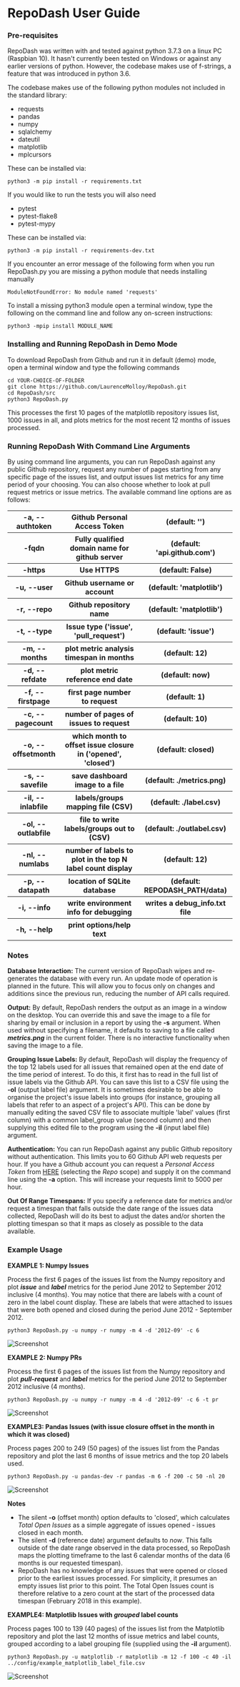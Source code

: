 <h1>RepoDash User Guide</h1>

<h3>Pre-requisites</h3>

RepoDash was written with and tested against python 3.7.3 on a linux PC (Raspbian 10). It hasn't currently
been tested on Windows or against any earlier versions of python. However, the codebase makes use of
f-strings, a feature that was introduced in python 3.6.

The codebase makes use of the following python modules not included in the
standard library:

- requests
- pandas
- numpy
- sqlalchemy
- dateutil
- matplotlib
- mplcursors

These can be installed via:

    python3 -m pip install -r requirements.txt

If you would like to run the tests you will also need

- pytest
- pytest-flake8
- pytest-mypy


These can be installed via:

    python3 -m pip install -r requirements-dev.txt


If you encounter an error message of the following form when you run
RepoDash.py you are missing a python module that needs installing
manually

    ModuleNotFoundError: No module named 'requests'

To install a missing python3 module open a terminal window, type the following on the command line and follow any
on-screen instructions:

    python3 -mpip install MODULE_NAME

<h3>Installing and Running RepoDash in Demo Mode</h3>

To download RepoDash from Github and run it in default (demo) mode, open a terminal window and
type the following commands

    cd YOUR-CHOICE-OF-FOLDER
    git clone https://github.com/LaurenceMolloy/RepoDash.git
    cd RepoDash/src
    python3 RepoDash.py

This processes the first 10 pages of the matplotlib repository issues list, 1000 issues in all,
and plots metrics for the most recent 12 months of issues processed.

<h3>Running RepoDash With Command Line Arguments</h3>

By using command line arguments, you can run RepoDash against any public Github repository, request
any number of pages starting from any specific page of the issues list, and output issues list metrics
for any time period of your choosing. You can also choose whether to look at pull request metrics or
issue metrics. The available command line options are as follows:

<p>
<table>
<tr><th>-a, --authtoken</th>     <th>Github Personal Access Token</th>            <th>(default: '')</th></tr>
<tr><th>-fqdn</th>         <th>Fully qualified domain name for github server</th> <th>(default: 'api.github.com')</th></tr>
<tr><th>-https</th>              <th>Use HTTPS</th>                               <th>(default: False)</th></tr>
<tr><th>-u, --user</th>          <th>Github username or account</th>              <th>(default: 'matplotlib')</th></tr>
<tr><th>-r, --repo</th>          <th>Github repository name</th>                  <th>(default: 'matplotlib')</th></tr>
<tr><th>-t, --type</th>          <th>Issue type ('issue', 'pull_request')</th>    <th>(default: 'issue')</th></tr>
<tr><th>-m, --months</th>        <th>plot metric analysis timespan in months</th> <th>(default: 12)</th></tr>
<tr><th>-d, --refdate</th>       <th>plot metric reference end date</th>          <th>(default: now)</th></tr>
<tr><th>-f, --firstpage</th>     <th>first page number to request</th>            <th>(default: 1)</th></tr>
<tr><th>-c, --pagecount</th>     <th>number of pages of issues to request</th>    <th>(default: 10)</th></tr>
<tr><th>-o, --offsetmonth</th>   <th>which month to offset issue closure in ('opened', 'closed')</th>  <th>(default: closed)</th></tr>
<tr><th>-s, --savefile</th>      <th>save dashboard image to a file</th>          <th>(default: ./metrics.png)</th></tr>
<tr><th>-il, --inlabfile</th>    <th>labels/groups mapping file (CSV)</th>        <th>(default: ./label.csv)</th></tr>
<tr><th>-ol, --outlabfile</th>   <th>file to write labels/groups out to (CSV)</th><th>(default: ./outlabel.csv)</th></tr>
<tr><th>-nl, --numlabs</th>      <th>number of labels to plot in the top N label count display</th><th>(default: 12)</th></tr>
<tr><th>-p, --datapath</th>      <th>location of SQLite database</th>             <th>(default: REPODASH_PATH/data)</th></tr>
<tr><th>-i, --info</th>          <th>write environment info for debugging</th>    <th>writes a debug_info.txt file</th></tr>
<tr><th>-h, --help</th>          <th>print options/help text</th>                 <th></th></tr>
</table>
</p>

<h3>Notes</h3>

**Database Interaction:** The current version of RepoDash wipes and re-generates the database with every run.
An update mode of operation is planned in the future. This will allow you to focus only on changes and additions since
the previous run, reducing the number of API calls required.

**Output:** By default, RepoDash renders the output as an image in a window on the desktop. You can override this and
save the image to a file for sharing by email or inclusion in a report by using the **-s** argument. When used without
specifying a filename, it defaults to saving to a file called _**metrics.png**_ in the current folder. There is no
interactive functionality when saving the image to a file.

**Grouping Issue Labels:** By default, RepoDash will display the frequency of the top 12 labels used for all issues that
remained open at the end date of the time period of interest. To do this, it first has to read in the full list of issue
labels via the Github API. You can save this list to a CSV file using the **-ol** (output label file) argument. It is
sometimes desirable to be able to organise the project's issue labels into groups (for instance, grouping all labels that
refer to an aspect of a project's API). This can be done by manually editing the saved CSV file to associate multiple
'label' values (first column) with a common label_group value (second column) and then supplying this edited file to the
program using the **-il** (input label file) argument.

**Authentication:** You can run RepoDash against any public Github repository without authentication.
This limits you to 60 Github API web requests per hour. If you have a Github account you can request a
_Personal Access Token_ from <A HREF="https://github.com/settings/tokens">HERE</A> (selecting the _Repo_
scope) and supply it on the command line using the **-a** option. This will increase your requests limit
to 5000 per hour.

**Out Of Range Timespans:** If you specify a reference date for metrics and/or request a timespan that falls
outside the date range of the issues data collected, RepoDash will do its best to adjust the dates and/or
shorten the plotting timespan so that it maps as closely as possible to the data available.

<h3>Example Usage</h3>

**EXAMPLE 1: Numpy Issues**

Process the first 6 pages of the issues list from the Numpy repository and plot _**issue**_ and _**label**_ metrics for the
period June 2012 to September 2012 inclusive (4 months). You may notice that there are labels with a count of zero in the
label count display. These are labels that were attached to issues that were both opened and closed during the period June
2012 - September 2012.

    python3 RepoDash.py -u numpy -r numpy -m 4 -d '2012-09' -c 6

![Screenshot](images/RepoDash_UserGuide_Ex1_Numpy_issue.png)


**EXAMPLE 2: Numpy PRs**

Process the first 6 pages of the issues list from the Numpy repository and plot _**pull-request**_ and _**label**_ metrics
for the period June 2012 to September 2012 inclusive (4 months).

    python3 RepoDash.py -u numpy -r numpy -m 4 -d '2012-09' -c 6 -t pr

![Screenshot](images/RepoDash_UserGuide_Ex2_Numpy_pr.png)


**EXAMPLE3: Pandas Issues (with issue closure offset in the month in which it was closed)**

Process pages 200 to 249 (50 pages) of the issues list from the Pandas repository and plot the last 6 months of issue
metrics and the top 20 labels used.

    python3 RepoDash.py -u pandas-dev -r pandas -m 6 -f 200 -c 50 -nl 20

![Screenshot](images/RepoDash_UserGuide_Ex3_Pandas_issue.png)

**Notes**
- The silent **-o** (offset month) option defaults to 'closed', which calculates _Total Open Issues_ as a simple
aggregate of issues opened - issues closed in each month.
- The silent **-d** (reference date) argument defaults to _now_. This falls outside of the date range observed in the data
processed, so RepoDash maps the plotting timeframe to the last 6 calendar months of the data (6 months is our requested timespan).
- RepoDash has no knowledge of any issues that were opened or closed prior to the earliest issues processed. For simplicity, it
presumes an empty issues list prior to this point. The Total Open Issues count is therefore relative to a zero count at the start
of the processed data timespan (February 2018 in this example).

**EXAMPLE4: Matplotlib Issues with _grouped_ label counts**

Process pages 100 to 139 (40 pages) of the issues list from the Matplotlib repository and plot the last 12 months of issue
metrics and label counts, grouped according to a label grouping file (supplied using the **-il** argument).

    python3 RepoDash.py -u matplotlib -r matplotlib -m 12 -f 100 -c 40 -il ../config/example_matplotlib_label_file.csv

![Screenshot](images/RepoDash_UserGuide_Ex4_Matplotlib_issue_grouped_labels.png)
